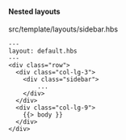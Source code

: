 #### Nested layouts

src/template/layouts/sidebar.hbs
```
---
layout: default.hbs
---
<div class="row">
  <div class="col-lg-3">
    <div class="sidebar">
        ...
    </div>
  </div>
  <div class="col-lg-9">
    {{> body }}
  </div>
</div>
```
